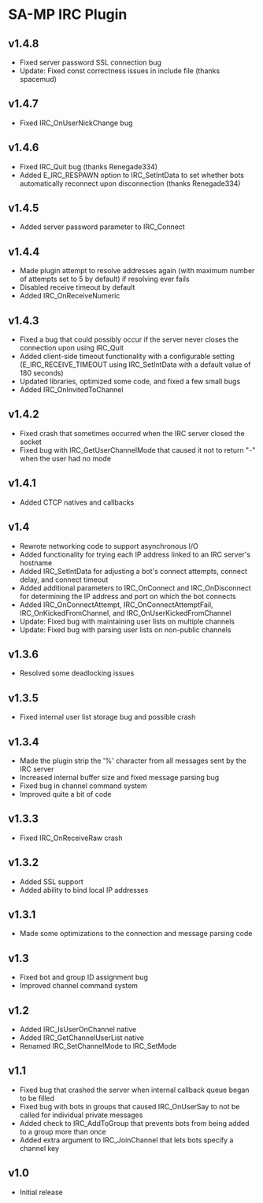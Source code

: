 SA-MP IRC Plugin
================

v1.4.8
------

- Fixed server password SSL connection bug
- Update: Fixed const correctness issues in include file (thanks
  spacemud)

v1.4.7
------

- Fixed IRC_OnUserNickChange bug

v1.4.6
------

- Fixed IRC_Quit bug (thanks Renegade334)
- Added E_IRC_RESPAWN option to IRC_SetIntData to set whether bots
  automatically reconnect upon disconnection (thanks Renegade334)

v1.4.5
------

- Added server password parameter to IRC_Connect

v1.4.4
------

- Made plugin attempt to resolve addresses again (with maximum number
  of attempts set to 5 by default) if resolving ever fails
- Disabled receive timeout by default
- Added IRC_OnReceiveNumeric

v1.4.3
------

- Fixed a bug that could possibly occur if the server never closes
  the connection upon using IRC_Quit
- Added client-side timeout functionality with a configurable
  setting (E_IRC_RECEIVE_TIMEOUT using IRC_SetIntData with a default
  value of 180 seconds)
- Updated libraries, optimized some code, and fixed a few small bugs
- Added IRC_OnInvitedToChannel

v1.4.2
------

- Fixed crash that sometimes occurred when the IRC server closed the
  socket
- Fixed bug with IRC_GetUserChannelMode that caused it not to return
  "-" when the user had no mode

v1.4.1
------

- Added CTCP natives and callbacks

v1.4
----

- Rewrote networking code to support asynchronous I/O
- Added functionality for trying each IP address linked to an IRC
  server's hostname
- Added IRC_SetIntData for adjusting a bot's connect attempts,
  connect delay, and connect timeout
- Added additional parameters to IRC_OnConnect and IRC_OnDisconnect
  for determining the IP address and port on which the bot connects
- Added IRC_OnConnectAttempt, IRC_OnConnectAttemptFail,
  IRC_OnKickedFromChannel, and IRC_OnUserKickedFromChannel
- Update: Fixed bug with maintaining user lists on multiple channels
- Update: Fixed bug with parsing user lists on non-public channels

v1.3.6
------

- Resolved some deadlocking issues

v1.3.5
------

- Fixed internal user list storage bug and possible crash

v1.3.4
------

- Made the plugin strip the '%' character from all messages sent by
  the IRC server
- Increased internal buffer size and fixed message parsing bug
- Fixed bug in channel command system
- Improved quite a bit of code

v1.3.3
------

- Fixed IRC_OnReceiveRaw crash

v1.3.2
------

- Added SSL support
- Added ability to bind local IP addresses

v1.3.1
------

- Made some optimizations to the connection and message parsing code

v1.3
----

- Fixed bot and group ID assignment bug
- Improved channel command system

v1.2
----

- Added IRC_IsUserOnChannel native
- Added IRC_GetChannelUserList native
- Renamed IRC_SetChannelMode to IRC_SetMode

v1.1
----

- Fixed bug that crashed the server when internal callback queue
  began to be filled
- Fixed bug with bots in groups that caused IRC_OnUserSay to not be
  called for individual private messages
- Added check to IRC_AddToGroup that prevents bots from being added
  to a group more than once
- Added extra argument to IRC_JoinChannel that lets bots specify a
  channel key

v1.0
----

- Initial release
